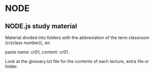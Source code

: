 # NODE

## NODE.js study material

Material divided into folders with the abbreviation of the term classroom (cr(class number)), ex:

paste name: cr01, content: cr01.

Look at the glossary.txt file for the contents of each lecture, extra file or folder.